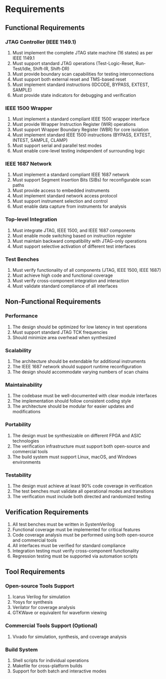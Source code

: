 # Requirements

## Functional Requirements

### JTAG Controller (IEEE 1149.1)
1. Must implement the complete JTAG state machine (16 states) as per IEEE 1149.1
2. Must support standard JTAG operations (Test-Logic-Reset, Run-Test/Idle, Shift-IR, Shift-DR)
3. Must provide boundary scan capabilities for testing interconnections
4. Must support both external reset and TMS-based reset
5. Must implement standard instructions (IDCODE, BYPASS, EXTEST, SAMPLE)
6. Must provide state indicators for debugging and verification

### IEEE 1500 Wrapper
1. Must implement a standard compliant IEEE 1500 wrapper interface
2. Must provide Wrapper Instruction Register (WIR) operations
3. Must support Wrapper Boundary Register (WBR) for core isolation
4. Must implement standard IEEE 1500 instructions (BYPASS, EXTEST, INTEST, SAMPLE, CLAMP)
5. Must support serial and parallel test modes
6. Must enable core-level testing independent of surrounding logic

### IEEE 1687 Network
1. Must implement a standard compliant IEEE 1687 network
2. Must support Segment Insertion Bits (SIBs) for reconfigurable scan paths
3. Must provide access to embedded instruments
4. Must implement standard network access protocol
5. Must support instrument selection and control
6. Must enable data capture from instruments for analysis

### Top-level Integration
1. Must integrate JTAG, IEEE 1500, and IEEE 1687 components
2. Must enable mode switching based on instruction register
3. Must maintain backward compatibility with JTAG-only operations
4. Must support selective activation of different test interfaces

### Test Benches
1. Must verify functionality of all components (JTAG, IEEE 1500, IEEE 1687)
2. Must achieve high code and functional coverage
3. Must verify cross-component integration and interaction
4. Must validate standard compliance of all interfaces

## Non-Functional Requirements

### Performance
1. The design should be optimized for low latency in test operations
2. Must support standard JTAG TCK frequencies
3. Should minimize area overhead when synthesized

### Scalability
1. The architecture should be extendable for additional instruments
2. The IEEE 1687 network should support runtime reconfiguration
3. The design should accommodate varying numbers of scan chains

### Maintainability
1. The codebase must be well-documented with clear module interfaces
2. The implementation should follow consistent coding style
3. The architecture should be modular for easier updates and modifications

### Portability
1. The design must be synthesizable on different FPGA and ASIC technologies
2. The verification infrastructure must support both open-source and commercial tools
3. The build system must support Linux, macOS, and Windows environments

### Testability
1. The design must achieve at least 90% code coverage in verification
2. The test benches must validate all operational modes and transitions
3. The verification must include both directed and randomized testing

## Verification Requirements

1. All test benches must be written in SystemVerilog
2. Functional coverage must be implemented for critical features
3. Code coverage analysis must be performed using both open-source and commercial tools
4. All interfaces must be verified for standard compliance
5. Integration testing must verify cross-component functionality
6. Regression testing must be supported via automation scripts

## Tool Requirements

### Open-source Tools Support
1. Icarus Verilog for simulation
2. Yosys for synthesis
3. Verilator for coverage analysis
4. GTKWave or equivalent for waveform viewing

### Commercial Tools Support (Optional)
1. Vivado for simulation, synthesis, and coverage analysis

### Build System
1. Shell scripts for individual operations
2. Makefile for cross-platform builds
3. Support for both batch and interactive modes